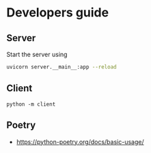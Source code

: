 # Developers guide

## Server

Start the server using

```bash
uvicorn server.__main__:app --reload
```

## Client

```
python -m client
```

## Poetry

- https://python-poetry.org/docs/basic-usage/
